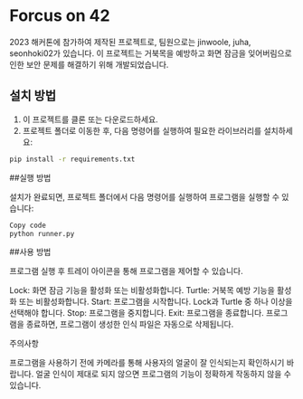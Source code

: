 # Forcus on 42

2023 해커톤에 참가하여 제작된 프로젝트로, 팀원으로는 jinwoole, juha, seonhoki02가 있습니다. 이 프로젝트는 거북목을 예방하고 화면 잠금을 잊어버림으로 인한 보안 문제를 해결하기 위해 개발되었습니다.

## 설치 방법

1. 이 프로젝트를 클론 또는 다운로드하세요.
2. 프로젝트 폴더로 이동한 후, 다음 명령어를 실행하여 필요한 라이브러리를 설치하세요:

```sh
pip install -r requirements.txt
```
##실행 방법

설치가 완료되면, 프로젝트 폴더에서 다음 명령어를 실행하여 프로그램을 실행할 수 있습니다:

```sh
Copy code
python runner.py
```
##사용 방법

프로그램 실행 후 트레이 아이콘을 통해 프로그램을 제어할 수 있습니다.

Lock: 화면 잠금 기능을 활성화 또는 비활성화합니다.
Turtle: 거북목 예방 기능을 활성화 또는 비활성화합니다.
Start: 프로그램을 시작합니다. Lock과 Turtle 중 하나 이상을 선택해야 합니다.
Stop: 프로그램을 중지합니다.
Exit: 프로그램을 종료합니다.
프로그램을 종료하면, 프로그램이 생성한 인식 파일은 자동으로 삭제됩니다.

주의사항

프로그램을 사용하기 전에 카메라를 통해 사용자의 얼굴이 잘 인식되는지 확인하시기 바랍니다. 얼굴 인식이 제대로 되지 않으면 프로그램의 기능이 정확하게 작동하지 않을 수 있습니다.
